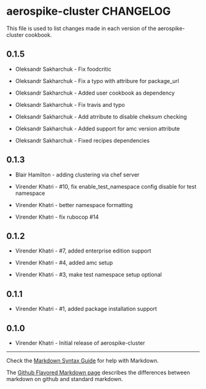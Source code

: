 aerospike-cluster CHANGELOG
===========================

This file is used to list changes made in each version of the aerospike-cluster cookbook.

0.1.5
-----

- Oleksandr Sakharchuk - Fix foodcritic

- Oleksandr Sakharchuk - Fix a typo with attribure for package_url

- Oleksandr Sakharchuk - Added user cookbook as dependency

- Oleksandr Sakharchuk - Fix travis and typo

- Oleksandr Sakharchuk - Add atrribute to disable cheksum checking

- Oleksandr Sakharchuk - Added support for amc version attribute

- Oleksandr Sakharchuk - Fixed recipes dependencies

0.1.3
-----

- Blair Hamilton - adding clustering via chef server

- Virender Khatri - #10, fix enable_test_namespace config disable for test namespace

- Virender Khatri - better namespace formatting

- Virender Khatri - fix rubocop #14

0.1.2
-----

- Virender Khatri - #7, added enterprise edition support

- Virender Khatri - #4, added amc setup

- Virender Khatri - #3, make test namespace setup optional

0.1.1
-----

- Virender Khatri - #1, added package installation support

0.1.0
-----

- Virender Khatri - Initial release of aerospike-cluster

- - -
Check the [Markdown Syntax Guide](http://daringfireball.net/projects/markdown/syntax) for help with Markdown.

The [Github Flavored Markdown page](http://github.github.com/github-flavored-markdown/) describes the differences between markdown on github and standard markdown.

